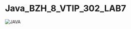 # Java_BZH_8_VTIP_302_LAB7

![JAVA](https://user-images.githubusercontent.com/71000401/204720710-0678a8f4-595a-49fe-82ea-d46b4f94e628.PNG)
